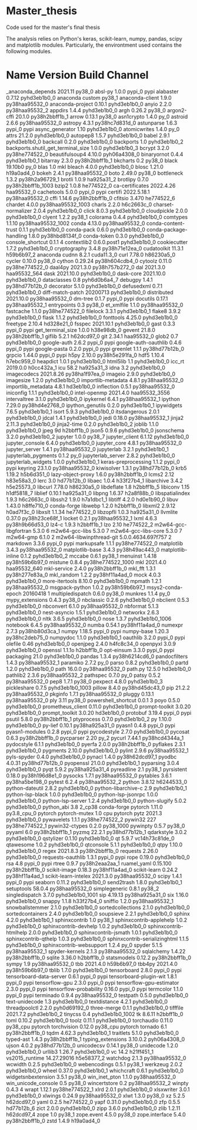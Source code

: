 # Master_thesis
Code used for the master's final thesis

The analysis relies on Python's keras, scikit-learn, numpy, pandas, scipy and matplotlib modules. Particularly, the environtment used contains the following modules.

# Name                    Version                   Build  Channel
_anaconda_depends         2021.11                  py38_0
absl-py                   1.0.0                    pypi_0    pypi
alabaster                 0.7.12             pyhd3eb1b0_0
anaconda                  custom                   py38_1
anaconda-client           1.9.0            py38haa95532_0
anaconda-project          0.10.1             pyhd3eb1b0_0
anyio                     2.2.0            py38haa95532_2
appdirs                   1.4.4              pyhd3eb1b0_0
argh                      0.26.2                   py38_0
argon2-cffi               20.1.0           py38h2bbff1b_1
arrow                     0.13.1                   py38_0
asn1crypto                1.4.0                      py_0
astroid                   2.6.6            py38haa95532_0
astropy                   4.3.1            py38hc7d831d_0
astunparse                1.6.3                    pypi_0    pypi
async_generator           1.10               pyhd3eb1b0_0
atomicwrites              1.4.0                      py_0
attrs                     21.2.0             pyhd3eb1b0_0
autopep8                  1.5.7              pyhd3eb1b0_0
babel                     2.9.1              pyhd3eb1b0_0
backcall                  0.2.0              pyhd3eb1b0_0
backports                 1.0                pyhd3eb1b0_2
backports.shutil_get_terminal_size 1.0.0              pyhd3eb1b0_3
bcrypt                    3.2.0            py38he774522_0
beautifulsoup4            4.10.0             pyh06a4308_0
binaryornot               0.4.4              pyhd3eb1b0_1
bitarray                  2.3.0            py38h2bbff1b_1
bkcharts                  0.2                      py38_0
black                     19.10b0                    py_0
blas                      1.0                         mkl
bleach                    4.0.0              pyhd3eb1b0_0
blosc                     1.21.0               h19a0ad4_0
bokeh                     2.4.1            py38haa95532_0
boto                      2.49.0                   py38_0
bottleneck                1.3.2            py38h2a96729_1
brotli                    1.0.9                ha925a31_2
brotlipy                  0.7.0           py38h2bbff1b_1003
bzip2                     1.0.8                he774522_0
ca-certificates           2022.4.26            haa95532_0
cachetools                5.0.0                    pypi_0    pypi
certifi                   2022.5.18.1      py38haa95532_0
cffi                      1.14.6           py38h2bbff1b_0
cfitsio                   3.470                he774522_6
chardet                   4.0.0           py38haa95532_1003
charls                    2.2.0                h6c2663c_0
charset-normalizer        2.0.4              pyhd3eb1b0_0
click                     8.0.3              pyhd3eb1b0_0
cloudpickle               2.0.0              pyhd3eb1b0_0
clyent                    1.2.2                    py38_1
colorama                  0.4.4              pyhd3eb1b0_0
comtypes                  1.1.10          py38haa95532_1002
conda                     4.13.0           py38haa95532_0
conda-content-trust       0.1.1              pyhd3eb1b0_0
conda-pack                0.6.0              pyhd3eb1b0_0
conda-package-handling    1.8.0            py38hbd8134f_0
conda-token               0.3.0              pyhd3eb1b0_0
console_shortcut          0.1.1                         4
contextlib2               0.6.0.post1        pyhd3eb1b0_0
cookiecutter              1.7.2              pyhd3eb1b0_0
cryptography              3.4.8            py38h71e12ea_0
cudatoolkit               11.3.1               h59b6b97_2    anaconda
cudnn                     8.2.1                cuda11.3_0
curl                      7.78.0               h86230a5_0
cycler                    0.10.0                   py38_0
cython                    0.29.24          py38h604cdb4_0
cytoolz                   0.11.0           py38he774522_0
daal4py                   2021.3.0         py38h757b272_0
dal                       2021.3.0           haa95532_564
dask                      2021.10.0          pyhd3eb1b0_0
dask-core                 2021.10.0          pyhd3eb1b0_0
dataclasses               0.8                pyh6d0b6a4_7
debugpy                   1.4.1            py38hd77b12b_0
decorator                 5.1.0              pyhd3eb1b0_0
defusedxml                0.7.1              pyhd3eb1b0_0
diff-match-patch          20200713           pyhd3eb1b0_0
distributed               2021.10.0        py38haa95532_0
dm-tree                   0.1.7                    pypi_0    pypi
docutils                  0.17.1           py38haa95532_1
entrypoints               0.3                      py38_0
et_xmlfile                1.1.0            py38haa95532_0
fastcache                 1.1.0            py38he774522_0
filelock                  3.3.1              pyhd3eb1b0_1
flake8                    3.9.2              pyhd3eb1b0_0
flask                     1.1.2              pyhd3eb1b0_0
fonttools                 4.25.0             pyhd3eb1b0_0
freetype                  2.10.4               hd328e21_0
fsspec                    2021.10.1          pyhd3eb1b0_0
gast                      0.3.3                    pypi_0    pypi
get_terminal_size         1.0.0                h38e98db_0
gevent                    21.8.0           py38h2bbff1b_1
giflib                    5.2.1                h62dcd97_0
git                       2.34.1               haa95532_0
glob2                     0.7                pyhd3eb1b0_0
google-auth               2.6.2                    pypi_0    pypi
google-auth-oauthlib      0.4.6                    pypi_0    pypi
google-pasta              0.2.0                    pypi_0    pypi
greenlet                  1.1.1            py38hd77b12b_0
grpcio                    1.44.0                   pypi_0    pypi
h5py                      2.10.0           py38h5e291fa_0
hdf5                      1.10.4               h7ebc959_0
heapdict                  1.0.1              pyhd3eb1b0_0
html5lib                  1.1                pyhd3eb1b0_0
icc_rt                    2019.0.0             h0cc432a_1
icu                       58.2                 ha925a31_3
idna                      3.2                pyhd3eb1b0_0
imagecodecs               2021.8.26        py38ha1f97ea_0
imageio                   2.9.0              pyhd3eb1b0_0
imagesize                 1.2.0              pyhd3eb1b0_0
importlib-metadata        4.8.1            py38haa95532_0
importlib_metadata        4.8.1                hd3eb1b0_0
inflection                0.5.1            py38haa95532_0
iniconfig                 1.1.1              pyhd3eb1b0_0
intel-openmp              2021.4.0          haa95532_3556
intervaltree              3.1.0              pyhd3eb1b0_0
ipykernel                 6.4.1            py38haa95532_1
ipython                   7.29.0           py38hd4e2768_0
ipython_genutils          0.2.0              pyhd3eb1b0_1
ipywidgets                7.6.5              pyhd3eb1b0_1
isort                     5.9.3              pyhd3eb1b0_0
itsdangerous              2.0.1              pyhd3eb1b0_0
jdcal                     1.4.1              pyhd3eb1b0_0
jedi                      0.18.0           py38haa95532_1
jinja2                    2.11.3             pyhd3eb1b0_0
jinja2-time               0.2.0              pyhd3eb1b0_2
joblib                    1.1.0              pyhd3eb1b0_0
jpeg                      9d                   h2bbff1b_0
json5                     0.9.6              pyhd3eb1b0_0
jsonschema                3.2.0              pyhd3eb1b0_2
jupyter                   1.0.0                    py38_7
jupyter_client            6.1.12             pyhd3eb1b0_0
jupyter_console           6.4.0              pyhd3eb1b0_0
jupyter_core              4.8.1            py38haa95532_0
jupyter_server            1.4.1            py38haa95532_0
jupyterlab                3.2.1              pyhd3eb1b0_1
jupyterlab_pygments       0.1.2                      py_0
jupyterlab_server         2.8.2              pyhd3eb1b0_0
jupyterlab_widgets        1.0.0              pyhd3eb1b0_1
keras-preprocessing       1.1.2                    pypi_0    pypi
keyring                   23.1.0           py38haa95532_0
kiwisolver                1.3.1            py38hd77b12b_0
krb5                      1.19.2               h5b6d351_0
lazy-object-proxy         1.6.0            py38h2bbff1b_0
lcms2                     2.12                 h83e58a3_0
lerc                      3.0                  hd77b12b_0
libaec                    1.0.4                h33f27b4_1
libarchive                3.4.2                h5e25573_0
libcurl                   7.78.0               h86230a5_0
libdeflate                1.8                  h2bbff1b_5
libiconv                  1.15                 h1df5818_7
liblief                   0.10.1               ha925a31_0
libpng                    1.6.37               h2a8f88b_0
libspatialindex           1.9.3                h6c2663c_0
libssh2                   1.9.0                h7a1dbc1_1
libtiff                   4.2.0                hd0e1b90_0
libuv                     1.43.0               h8ffe710_0    conda-forge
libwebp                   1.2.0                h2bbff1b_0
libxml2                   2.9.12               h0ad7f3c_0
libxslt                   1.1.34               he774522_0
libzopfli                 1.0.3                ha925a31_0
llvmlite                  0.37.0           py38h23ce68f_1
locket                    0.2.1            py38haa95532_1
lxml                      4.6.3            py38h9b66d53_0
lz4-c                     1.9.3                h2bbff1b_1
lzo                       2.10                 he774522_2
m2w64-gcc-libgfortran     5.3.0                         6
m2w64-gcc-libs            5.3.0                         7
m2w64-gcc-libs-core       5.3.0                         7
m2w64-gmp                 6.1.0                         2
m2w64-libwinpthread-git   5.0.0.4634.697f757               2
markdown                  3.3.6                    pypi_0    pypi
markupsafe                1.1.1            py38he774522_0
matplotlib                3.4.3            py38haa95532_0
matplotlib-base           3.4.3            py38h49ac443_0
matplotlib-inline         0.1.2              pyhd3eb1b0_2
mccabe                    0.6.1                    py38_1
menuinst                  1.4.18           py38h59b6b97_0
mistune                   0.8.4           py38he774522_1000
mkl                       2021.4.0           haa95532_640
mkl-service               2.4.0            py38h2bbff1b_0
mkl_fft                   1.3.1            py38h277e83a_0
mkl_random                1.2.2            py38hf11a4ad_0
mock                      4.0.3              pyhd3eb1b0_0
more-itertools            8.10.0             pyhd3eb1b0_0
mpmath                    1.2.1            py38haa95532_0
msgpack-python            1.0.2            py38h59b6b97_1
msys2-conda-epoch         20160418                      1
multipledispatch          0.6.0                    py38_0
munkres                   1.1.4                      py_0
mypy_extensions           0.4.3                    py38_0
nbclassic                 0.2.6              pyhd3eb1b0_0
nbclient                  0.5.3              pyhd3eb1b0_0
nbconvert                 6.1.0            py38haa95532_0
nbformat                  5.1.3              pyhd3eb1b0_0
nest-asyncio              1.5.1              pyhd3eb1b0_0
networkx                  2.6.3              pyhd3eb1b0_0
nltk                      3.6.5              pyhd3eb1b0_0
nose                      1.3.7           pyhd3eb1b0_1006
notebook                  6.4.5            py38haa95532_0
numba                     0.54.1           py38hf11a4ad_0
numexpr                   2.7.3            py38hb80d3ca_1
numpy                     1.18.5                   pypi_0    pypi
numpy-base                1.20.3           py38hc2deb75_0
numpydoc                  1.1.0              pyhd3eb1b0_1
oauthlib                  3.2.0                    pypi_0    pypi
olefile                   0.46               pyhd3eb1b0_0
openjpeg                  2.4.0                h4fc8c34_0
openpyxl                  3.0.9              pyhd3eb1b0_0
openssl                   1.1.1o               h2bbff1b_0
opt-einsum                3.3.0                    pypi_0    pypi
packaging                 21.0               pyhd3eb1b0_0
pandas                    1.3.4            py38h6214cd6_0
pandocfilters             1.4.3            py38haa95532_1
paramiko                  2.7.2                      py_0
parso                     0.8.2              pyhd3eb1b0_0
partd                     1.2.0              pyhd3eb1b0_0
path                      16.0.0           py38haa95532_0
path.py                   12.5.0               hd3eb1b0_0
pathlib2                  2.3.6            py38haa95532_2
pathspec                  0.7.0                      py_0
patsy                     0.5.2            py38haa95532_0
pep8                      1.7.1                    py38_0
pexpect                   4.8.0              pyhd3eb1b0_3
pickleshare               0.7.5           pyhd3eb1b0_1003
pillow                    8.4.0            py38hd45dc43_0
pip                       21.2.2           py38haa95532_0
pkginfo                   1.7.1            py38haa95532_0
pluggy                    0.13.1           py38haa95532_0
ply                       3.11                     py38_0
powershell_shortcut       0.0.1                         3
poyo                      0.5.0              pyhd3eb1b0_0
prometheus_client         0.11.0             pyhd3eb1b0_0
prompt-toolkit            3.0.20             pyhd3eb1b0_0
prompt_toolkit            3.0.20               hd3eb1b0_0
protobuf                  3.19.4                   pypi_0    pypi
psutil                    5.8.0            py38h2bbff1b_1
ptyprocess                0.7.0              pyhd3eb1b0_2
py                        1.10.0             pyhd3eb1b0_0
py-lief                   0.10.1           py38ha925a31_0
pyasn1                    0.4.8                    pypi_0    pypi
pyasn1-modules            0.2.8                    pypi_0    pypi
pycodestyle               2.7.0              pyhd3eb1b0_0
pycosat                   0.6.3            py38h2bbff1b_0
pycparser                 2.20                       py_2
pycurl                    7.44.1           py38hcd4344a_1
pydocstyle                6.1.1              pyhd3eb1b0_0
pyerfa                    2.0.0            py38h2bbff1b_0
pyflakes                  2.3.1              pyhd3eb1b0_0
pygments                  2.10.0             pyhd3eb1b0_0
pylint                    2.9.6            py38haa95532_1
pyls-spyder               0.4.0              pyhd3eb1b0_0
pynacl                    1.4.0            py38h62dcd97_1
pyodbc                    4.0.31           py38hd77b12b_0
pyopenssl                 21.0.0             pyhd3eb1b0_1
pyparsing                 3.0.4              pyhd3eb1b0_0
pyqt                      5.9.2            py38ha925a31_4
pyreadline                2.1                      py38_1
pyrsistent                0.18.0           py38h196d8e1_0
pysocks                   1.7.1            py38haa95532_0
pytables                  3.6.1            py38ha5be198_0
pytest                    6.2.4            py38haa95532_2
python                    3.8.12               h6244533_0
python-dateutil           2.8.2              pyhd3eb1b0_0
python-libarchive-c       2.9                pyhd3eb1b0_1
python-lsp-black          1.0.0              pyhd3eb1b0_0
python-lsp-jsonrpc        1.0.0              pyhd3eb1b0_0
python-lsp-server         1.2.4              pyhd3eb1b0_0
python-slugify            5.0.2              pyhd3eb1b0_0
python_abi                3.8                      2_cp38    conda-forge
pytorch                   1.11.0              py3.8_cpu_0    pytorch
pytorch-mutex             1.0                         cpu    pytorch
pytz                      2021.3             pyhd3eb1b0_0
pywavelets                1.1.1            py38he774522_2
pywin32                   227              py38he774522_1
pywin32-ctypes            0.2.0                 py38_1000
pywinpty                  0.5.7                    py38_0
pyyaml                    6.0              py38h2bbff1b_1
pyzmq                     22.2.1           py38hd77b12b_1
qdarkstyle                3.0.2              pyhd3eb1b0_0
qstylizer                 0.1.10             pyhd3eb1b0_0
qt                        5.9.7            vc14h73c81de_0
qtawesome                 1.0.2              pyhd3eb1b0_0
qtconsole                 5.1.1              pyhd3eb1b0_0
qtpy                      1.10.0             pyhd3eb1b0_0
regex                     2021.8.3         py38h2bbff1b_0
requests                  2.26.0             pyhd3eb1b0_0
requests-oauthlib         1.3.1                    pypi_0    pypi
rope                      0.19.0             pyhd3eb1b0_0
rsa                       4.8                      pypi_0    pypi
rtree                     0.9.7            py38h2eaa2aa_1
ruamel_yaml               0.15.100         py38h2bbff1b_0
scikit-image              0.18.3           py38hf11a4ad_0
scikit-learn              0.24.2           py38hf11a4ad_1
scikit-learn-intelex      2021.3.0         py38haa95532_0
scipy                     1.4.1                    pypi_0    pypi
seaborn                   0.11.2             pyhd3eb1b0_0
send2trash                1.8.0              pyhd3eb1b0_1
setuptools                58.0.4           py38haa95532_0
simplegeneric             0.8.1                    py38_2
singledispatch            3.7.0           pyhd3eb1b0_1001
sip                       4.19.13          py38ha925a31_0
six                       1.16.0             pyhd3eb1b0_0
snappy                    1.1.8                h33f27b4_0
sniffio                   1.2.0            py38haa95532_1
snowballstemmer           2.1.0              pyhd3eb1b0_0
sortedcollections         2.1.0              pyhd3eb1b0_0
sortedcontainers          2.4.0              pyhd3eb1b0_0
soupsieve                 2.2.1              pyhd3eb1b0_0
sphinx                    4.2.0              pyhd3eb1b0_1
sphinxcontrib             1.0                      py38_1
sphinxcontrib-applehelp   1.0.2              pyhd3eb1b0_0
sphinxcontrib-devhelp     1.0.2              pyhd3eb1b0_0
sphinxcontrib-htmlhelp    2.0.0              pyhd3eb1b0_0
sphinxcontrib-jsmath      1.0.1              pyhd3eb1b0_0
sphinxcontrib-qthelp      1.0.3              pyhd3eb1b0_0
sphinxcontrib-serializinghtml 1.1.5              pyhd3eb1b0_0
sphinxcontrib-websupport  1.2.4                      py_0
spyder                    5.1.5            py38haa95532_1
spyder-kernels            2.1.3            py38haa95532_0
sqlalchemy                1.4.22           py38h2bbff1b_0
sqlite                    3.36.0               h2bbff1b_0
statsmodels               0.12.2           py38h2bbff1b_0
sympy                     1.9              py38haa95532_0
tbb                       2021.4.0             h59b6b97_0
tbb4py                    2021.4.0         py38h59b6b97_0
tblib                     1.7.0              pyhd3eb1b0_0
tensorboard               2.8.0                    pypi_0    pypi
tensorboard-data-server   0.6.1                    pypi_0    pypi
tensorboard-plugin-wit    1.8.1                    pypi_0    pypi
tensorflow-gpu            2.3.0                    pypi_0    pypi
tensorflow-gpu-estimator  2.3.0                    pypi_0    pypi
tensorflow-probability    0.16.0                   pypi_0    pypi
termcolor                 1.1.0                    pypi_0    pypi
terminado                 0.9.4            py38haa95532_0
testpath                  0.5.0              pyhd3eb1b0_0
text-unidecode            1.3                pyhd3eb1b0_0
textdistance              4.2.1              pyhd3eb1b0_0
threadpoolctl             2.2.0              pyh0d69192_0
three-merge               0.1.1              pyhd3eb1b0_0
tifffile                  2021.7.2           pyhd3eb1b0_2
tinycss                   0.4             pyhd3eb1b0_1002
tk                        8.6.11               h2bbff1b_0
toml                      0.10.2             pyhd3eb1b0_0
toolz                     0.11.1             pyhd3eb1b0_0
torchaudio                0.11.0                 py38_cpu    pytorch
torchvision               0.12.0                 py38_cpu    pytorch
tornado                   6.1              py38h2bbff1b_0
tqdm                      4.62.3             pyhd3eb1b0_1
traitlets                 5.1.0              pyhd3eb1b0_0
typed-ast                 1.4.3            py38h2bbff1b_1
typing_extensions         3.10.0.2           pyh06a4308_0
ujson                     4.0.2            py38hd77b12b_0
unicodecsv                0.14.1                   py38_0
unidecode                 1.2.0              pyhd3eb1b0_0
urllib3                   1.26.7             pyhd3eb1b0_0
vc                        14.2                 h21ff451_1
vs2015_runtime            14.27.29016          h5e58377_2
watchdog                  2.1.3            py38haa95532_0
wcwidth                   0.2.5              pyhd3eb1b0_0
webencodings              0.5.1                    py38_1
werkzeug                  2.0.2              pyhd3eb1b0_0
wheel                     0.37.0             pyhd3eb1b0_1
whichcraft                0.6.1              pyhd3eb1b0_0
widgetsnbextension        3.5.1                    py38_0
win_inet_pton             1.1.0            py38haa95532_0
win_unicode_console       0.5                      py38_0
wincertstore              0.2              py38haa95532_2
winpty                    0.4.3                         4
wrapt                     1.12.1           py38he774522_1
xlrd                      2.0.1              pyhd3eb1b0_0
xlsxwriter                3.0.1              pyhd3eb1b0_0
xlwings                   0.24.9           py38haa95532_0
xlwt                      1.3.0                    py38_0
xz                        5.2.5                h62dcd97_0
yaml                      0.2.5                he774522_0
yapf                      0.31.0             pyhd3eb1b0_0
zfp                       0.5.5                hd77b12b_6
zict                      2.0.0              pyhd3eb1b0_0
zipp                      3.6.0              pyhd3eb1b0_0
zlib                      1.2.11               h62dcd97_4
zope                      1.0                      py38_1
zope.event                4.5.0                    py38_0
zope.interface            5.4.0            py38h2bbff1b_0
zstd                      1.4.9                h19a0ad4_0
